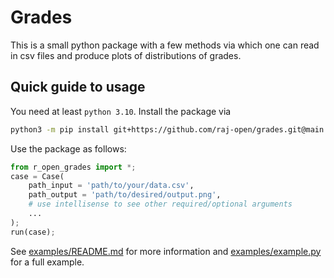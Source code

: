 # Grades #

This is a small python package with a few methods via which one can read in csv files
and produce plots of distributions of grades.

## Quick guide to usage ##

You need at least `python 3.10`. Install the package via

```bash
python3 -m pip install git+https://github.com/raj-open/grades.git@main
```

Use the package as follows:

```py
from r_open_grades import *;
case = Case(
    path_input = 'path/to/your/data.csv',
    path_output = 'path/to/desired/output.png',
    # use intellisense to see other required/optional arguments
    ...
);
run(case);
```

See [examples/README.md](examples/README.md) for more information
and [examples/example.py](examples/example.py) for a full example.
